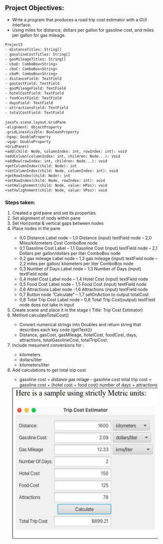 <h2>Project Objectives:</h2>
<ul>
<li>Write a program that produces a road trip cost estimator with a GUI interface.</li>
<li>Using miles for distance, dollars per gallon for gasoline cost, and miles per gallon for gas mileage.</li>
</ul>


	Project3
	- distanceTitles: String[]           
	- gasolineCostTitles: String[]       
	- gasMileageTitles: String[]         
	- cboD: ComboBox<String>             
	- cboC: ComboBox<String>             
	- cboM: ComboBox<String>             
	- distanceField: TextField           
	- gasCostField: TextField            
	- gasMileageField: TextField         
	- hotelCostField: TextField          
	- foodCostField: TextField           
	- daysField: TextField               
	- attractionsField: TextField        
	- totalCostField: TextField   

	javafx.scene.layout.GridPane
	-alignment: ObjectProperty
	-gridLinesVisible: BooleanProperty
	-hgap: DoubleProperty
	-vgap: DoubleProperty
	+GridPane()
	+add(child: Node, columnIndex: int, rowIndex: int): void
	+addColumn(columnIndex: int, children: Node...): void
	+addRow(rowIndex: int, children: Node...): void
	+getColumnIndex(child: Node): int
	+setColumnIndex(child: Node, columnIndex: int): void
	+getRowIndex(child: Node): int
	+setRowIndex(child: Node, rowIndex: int): void
	+setHalighnment(child: Node, value: HPos): void
	+setValighnment(child: Node, value: VPos): void

<h3>Steps taken:</h3> 	
<ol>
 <li>Created a grid pane and set its properties</li>
 <li>Set alignment of nods within pane</li>
 <li>Set Horizontal & vertical gaps between nodes</li>
 <li>Place nodes in the pane</li>
	 <ul>
		 <li>0,0 Distance Label node – 1,0 Distance (input) textField node – 2,0 Miles/kilometers Cost ComboBox node</li>
		 <li>0,1 Gasoline Cost Label – 1,1 Gasoline Cost (input) textField node – 2,1 Dollars per gallon/dollars per liter ComboBox node</li>
		 <li>0,2 gas mileage Label node – 1,2 gas mileage (input) textField node – 2,2 miles per gallon/ kilometers per liter ComboBox node</li>
		 <li>0,3 Number of Days Label node – 1,3 Number of Days (input) textField node</li>
		 <li>0,4 Hotel Cost Label node – 1,4 Hotel Cost (input) textField node</li>
		 <li>0,5 Food Cost Label node – 1,5 Food Cost (input) textField node</li>
		 <li>0,6 Attractions Label node -1,6 Attractions (input) textField node</li>
		 <li>0,7 Button node ”Calculate” – 1,7 setOnAction to output totalCost</li>
		 <li>0,8 Total Trip Cost Label node – 0,8 Total Trip Cost(output) textField node does not take in input</li>
	</ul>

<li>Create scene and place it in the stage ( Title: Trip Cost Estimator)</li>
<li>Method calculateTotalCost()</li>
	<ul>
		<li>Convert numerical strings into Doubles and return string that describes each key code (getText())</li>
		<li>Distance, gasCost, gasMileage, hotelCost, foodCost, days, attractions, totalGasolineCost, totalTripCost.</li>
	</ul>
<li>Include mesument conversions for :</li>
	<ul>	
 		<li>kilometers</li>
		<li>dollars/liter</li>
		<li>kilometers/liter</li>
	</ul>
 <li>Add calculations to get total trip cost </li>
 		<ul><li>gasoline cost = 𝑑𝑖𝑠𝑡𝑎𝑛𝑐𝑒 𝑔𝑎𝑠 𝑚𝑖𝑙𝑎𝑔𝑒 –  gasoline cost total trip cost = gasoline cost + (hotel cost + food cost)  number of days + attractions</li></ul>
	<img src="./Screen Shot 2025-08-21 at 1.34.17 PM.png" height="500">
 </ol>

	


